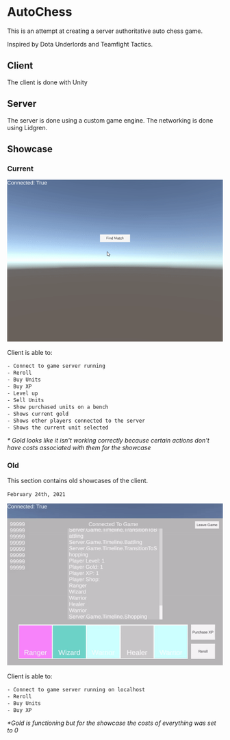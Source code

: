 # AutoChess

This is an attempt at creating a server authoritative auto chess game.

Inspired by Dota Underlords and Teamfight Tactics.

## Client

The client is done with Unity


## Server

The server is done using a custom game engine. The networking is done using Lidgren.


## Showcase

### Current

![Client clicking around](Showcase/ClientShowcase_03_03_21.gif)

Client is able to:

	- Connect to game server running
	- Reroll
	- Buy Units
	- Buy XP
	- Level up
	- Sell Units
  	- Show purchased units on a bench
	- Shows current gold
	- Shows other players connected to the server
	- Shows the current unit selected

_* Gold looks like it isn't working correctly because certain actions don't have costs associated with them for the showcase_

### Old

This section contains old showcases of the client.

`February 24th, 2021`

![Client clicking around](Showcase/ClientShowcase_02_24_21.gif)

Client is able to:

	- Connect to game server running on localhost
	- Reroll
	- Buy Units
	- Buy XP
_*Gold is functioning but for the showcase the costs of everything was set to 0_
